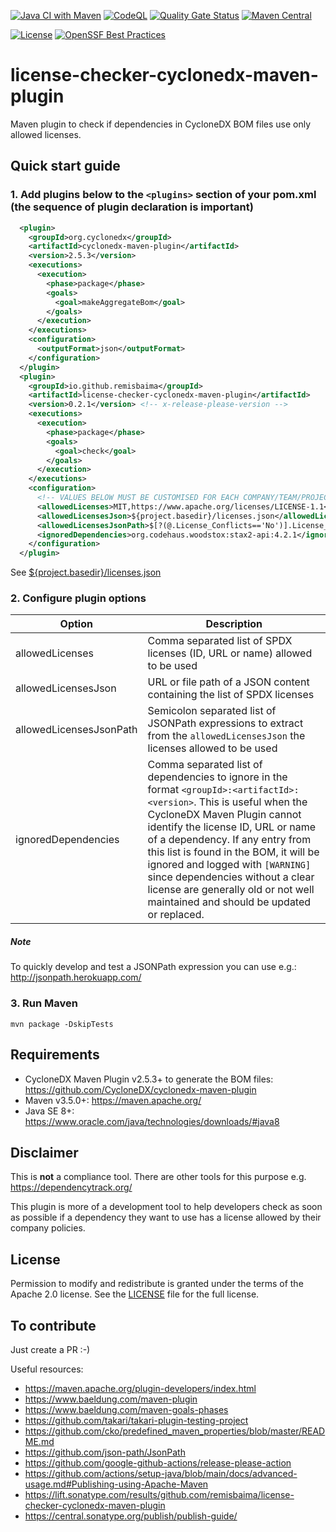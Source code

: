 [![Java CI with Maven](https://github.com/remisbaima/license-checker-cyclonedx-maven-plugin/actions/workflows/maven.yml/badge.svg)](https://github.com/remisbaima/license-checker-cyclonedx-maven-plugin/actions/workflows/maven.yml)
[![CodeQL](https://github.com/remisbaima/license-checker-cyclonedx-maven-plugin/actions/workflows/codeql-analysis.yml/badge.svg)](https://github.com/remisbaima/license-checker-cyclonedx-maven-plugin/actions/workflows/codeql-analysis.yml)
[![Quality Gate Status](https://sonarcloud.io/api/project_badges/measure?project=remisbaima_license-checker-cyclonedx-maven-plugin&metric=alert_status)](https://sonarcloud.io/summary/overall?id=remisbaima_license-checker-cyclonedx-maven-plugin)
[![Maven Central](https://maven-badges.herokuapp.com/maven-central/io.github.remisbaima/license-checker-cyclonedx-maven-plugin/badge.svg)](https://maven-badges.herokuapp.com/maven-central/io.github.remisbaima/license-checker-cyclonedx-maven-plugin)

[![License](https://img.shields.io/badge/license-Apache%202.0-brightgreen.svg)][LICENSE]
[![OpenSSF Best Practices](https://www.bestpractices.dev/projects/8628/badge)](https://www.bestpractices.dev/projects/8628)

# license-checker-cyclonedx-maven-plugin
Maven plugin to check if dependencies in CycloneDX BOM files use only allowed licenses.


## Quick start guide
### 1. Add plugins below to the `<plugins>` section of your pom.xml (the sequence of plugin declaration is important)
```xml
  <plugin>
    <groupId>org.cyclonedx</groupId>
    <artifactId>cyclonedx-maven-plugin</artifactId>
    <version>2.5.3</version>
    <executions>
      <execution>
        <phase>package</phase>
        <goals>
          <goal>makeAggregateBom</goal>
        </goals>
      </execution>
    </executions>
    <configuration>
      <outputFormat>json</outputFormat>
    </configuration>
  </plugin>
  <plugin>
    <groupId>io.github.remisbaima</groupId>
    <artifactId>license-checker-cyclonedx-maven-plugin</artifactId>
    <version>0.2.1</version> <!-- x-release-please-version -->
    <executions>
      <execution>
        <phase>package</phase>
        <goals>
          <goal>check</goal>
        </goals>
      </execution>
    </executions>
    <configuration>
      <!-- VALUES BELOW MUST BE CUSTOMISED FOR EACH COMPANY/TEAM/PROJECT -->
      <allowedLicenses>MIT,https://www.apache.org/licenses/LICENSE-1.1</allowedLicenses>
      <allowedLicensesJson>${project.basedir}/licenses.json</allowedLicensesJson>
      <allowedLicensesJsonPath>$[?(@.License_Conflicts=='No')].License_SPDX</allowedLicensesJsonPath>
      <ignoredDependencies>org.codehaus.woodstox:stax2-api:4.2.1</ignoredDependencies>
    </configuration>
  </plugin>
```
See [${project.basedir}/licenses.json](src/test/resources/complex-project/licenses.json)


### 2. Configure plugin options
| Option  | Description |
| ------- | ----------- |
| allowedLicenses         | Comma separated list of SPDX licenses (ID, URL or name) allowed to be used |
| allowedLicensesJson     | URL or file path of a JSON content containing the list of SPDX licenses |
| allowedLicensesJsonPath | Semicolon separated list of JSONPath expressions to extract from the `allowedLicensesJson` the licenses allowed to be used |
| ignoredDependencies     | Comma separated list of dependencies to ignore in the format `<groupId>:<artifactId>:<version>`. This is useful when the CycloneDX Maven Plugin cannot identify the license ID, URL or name of a dependency. If any entry from this list is found in the BOM, it will be ignored and logged with `[WARNING]` since dependencies without a clear license are generally old or not well maintained and should be updated or replaced. |

##### Note
To quickly develop and test a JSONPath expression you can use e.g.: http://jsonpath.herokuapp.com/


### 3. Run Maven
```
mvn package -DskipTests
```


## Requirements
- CycloneDX Maven Plugin v2.5.3+ to generate the BOM files: https://github.com/CycloneDX/cyclonedx-maven-plugin
- Maven v3.5.0+: https://maven.apache.org/
- Java SE 8+: https://www.oracle.com/java/technologies/downloads/#java8


## Disclaimer
This is **not** a compliance tool. There are other tools for this purpose e.g. https://dependencytrack.org/

This plugin is more of a development tool to help developers check as soon as possible if a dependency they want to use has a license allowed by their company policies.


## License
Permission to modify and redistribute is granted under the terms of the Apache 2.0 license. See the [LICENSE] file for the full license.

[LICENSE]: https://github.com/remisbaima/license-checker-cyclonedx-maven-plugin/blob/main/LICENSE


## To contribute
Just create a PR :-)

Useful resources:
- https://maven.apache.org/plugin-developers/index.html
- https://www.baeldung.com/maven-plugin
- https://www.baeldung.com/maven-goals-phases
- https://github.com/takari/takari-plugin-testing-project
- https://github.com/cko/predefined_maven_properties/blob/master/README.md
- https://github.com/json-path/JsonPath
- https://github.com/google-github-actions/release-please-action
- https://github.com/actions/setup-java/blob/main/docs/advanced-usage.md#Publishing-using-Apache-Maven
- https://lift.sonatype.com/results/github.com/remisbaima/license-checker-cyclonedx-maven-plugin
- https://central.sonatype.org/publish/publish-guide/
